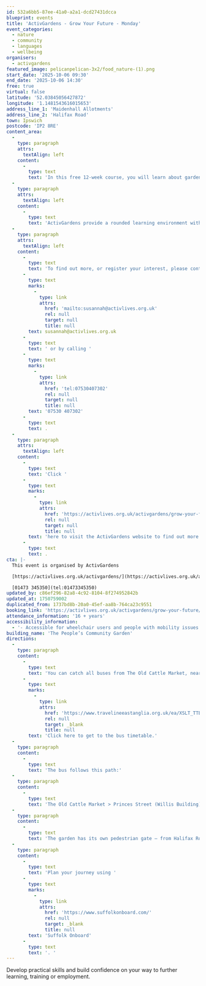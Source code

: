 ```yaml
---
id: 532a6bb5-87ee-41a0-a2a1-dcd27431dcca
blueprint: events
title: 'ActivGardens - Grow Your Future - Monday'
event_categories:
  - nature
  - community
  - languages
  - wellbeing
organisers:
  - activgardens
featured_image: pelicanpelican-3x2/food_nature-(1).png
start_date: '2025-10-06 09:30'
end_date: '2025-10-06 14:30'
free: true
virtual: false
latitude: '52.03845056427872'
longitude: '1.1481543616015653'
address_line_1: 'Maidenhall Allotments'
address_line_2: 'Halifax Road'
town: Ipswich
postcode: 'IP2 8RE'
content_area:
  -
    type: paragraph
    attrs:
      textAlign: left
    content:
      -
        type: text
        text: 'In this free 12-week course, you will learn about gardening, horticulture and nature conservation in our safe, welcoming and inspiring community gardens. '
  -
    type: paragraph
    attrs:
      textAlign: left
    content:
      -
        type: text
        text: 'ActivGardens provide a rounded learning environment with positive outcomes for work and life.'
  -
    type: paragraph
    attrs:
      textAlign: left
    content:
      -
        type: text
        text: 'To find out more, or register your interest, please contact Susannah via email '
      -
        type: text
        marks:
          -
            type: link
            attrs:
              href: 'mailto:susannah@activlives.org.uk'
              rel: null
              target: null
              title: null
        text: susannah@activlives.org.uk
      -
        type: text
        text: ' or by calling '
      -
        type: text
        marks:
          -
            type: link
            attrs:
              href: 'tel:07530407302'
              rel: null
              target: null
              title: null
        text: '07530 407302'
      -
        type: text
        text: .
  -
    type: paragraph
    attrs:
      textAlign: left
    content:
      -
        type: text
        text: 'Click '
      -
        type: text
        marks:
          -
            type: link
            attrs:
              href: 'https://activlives.org.uk/activgardens/grow-your-future/'
              rel: null
              target: null
              title: null
        text: 'here to visit the ActivGardens website to find out more'
      -
        type: text
        text: .
cta: |-
  This event is organised by ActivGardens

  [https://activlives.org.uk/activgardens/](https://activlives.org.uk/activgardens/) 

  [01473 345350](tel:01473345350)
updated_by: c86ef296-82a8-4c92-8104-8f274952842b
updated_at: 1750759002
duplicated_from: 1737bd8b-20a0-45ef-aa8b-764ca23c9551
booking_link: 'https://activlives.org.uk/activgardens/grow-your-future/'
attendance_information: '16 + years'
accessibility_information:
  - '- Accessible for wheelchair users and people with mobility issues'
building_name: 'The People’s Community Garden'
directions:
  -
    type: paragraph
    content:
      -
        type: text
        text: 'You can catch all buses from The Old Cattle Market, near The Buttermarket shopping mall. '
      -
        type: text
        marks:
          -
            type: link
            attrs:
              href: 'https://www.travelineeastanglia.org.uk/ea/XSLT_TTB_REQUEST?language=en&dateDay=20130813&command=direct&net=suf&line=02016&sup=%20&project=y08&direction=R&contentFilter=TIMINGPOINTS&outputFormat=0&itdLPxx_displayHeader=false&itdLPxx_operatorCodeForTTB=731IB'
              rel: null
              target: _blank
              title: null
        text: 'Click here to get to the bus timetable.'
  -
    type: paragraph
    content:
      -
        type: text
        text: 'The bus follows this path:'
  -
    type: paragraph
    content:
      -
        type: text
        text: 'The Old Cattle Market > Princes Street (Willis Building) > Burrell Road > Stoke Street > Austin Street > Wherstead Road > Luther Road > Belstead Avenue > Maidenhall Approach > then a short walk along Halifax Road until you reach the garden.'
  -
    type: paragraph
    content:
      -
        type: text
        text: 'The garden has its own pedestrian gate – from Halifax Road, walk down the roadway (not accessible to vehicles from either end), keeping the allotment site on your left and Bourne Vale Social Club on your right – the gate is a short walk along the pavement on the left-hand side. From Wherstead Road, look out for Orwell’s furniture shop and turn into the roadway opposite, which leads under the railway bridge (if you are in a car, park between the trees – if you go under the bridge you may get stuck or have a long way to reverse), walk up the roadway, pass the main allotment gates, and our pedestrian gate will be on your right.'
  -
    type: paragraph
    content:
      -
        type: text
        text: 'Plan your journey using '
      -
        type: text
        marks:
          -
            type: link
            attrs:
              href: 'https://www.suffolkonboard.com/'
              rel: null
              target: _blank
              title: null
        text: 'Suffolk Onboard'
      -
        type: text
        text: '. '
---
```

Develop practical skills and build confidence on your way to further learning, training or employment.